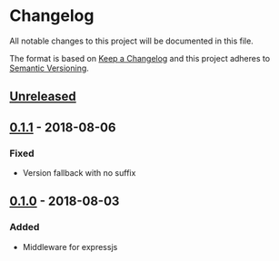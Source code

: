 # Changelog

All notable changes to this project will be documented in this file.

The format is based on [Keep a Changelog](http://keepachangelog.com/en/1.0.0/)
and this project adheres to [Semantic Versioning](http://semver.org/spec/v2.0.0.html).

## [Unreleased]
## [0.1.1] - 2018-08-06
### Fixed
- Version fallback with no suffix


## [0.1.0] - 2018-08-03
### Added
- Middleware for expressjs


[Unreleased]: https://github.com/darkcl/versionify/compare/0.1.1...HEAD
[0.1.1]: https://github.com/darkcl/versionify/compare/0.1.0...0.1.1
[0.1.0]: https://github.com/darkcl/versionify/compare/TAIL...0.1.0
